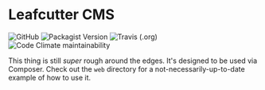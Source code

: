 # Leafcutter CMS

<p>
  <img alt="GitHub" src="https://img.shields.io/github/license/leafcutter-cms/leafcutter">
  <img alt="Packagist Version" src="https://img.shields.io/packagist/v/leafcutter/leafcutter">
  <img alt="Travis (.org)" src="https://img.shields.io/travis/leafcutter-cms/leafcutter">
  <img alt="Code Climate maintainability" src="https://img.shields.io/codeclimate/maintainability/leafcutter-cms/leafcutter">
</p>

This thing is still *super* rough around the edges. It's designed to be used via Composer. Check out the `web` directory for a not-necessarily-up-to-date example of how to use it.
